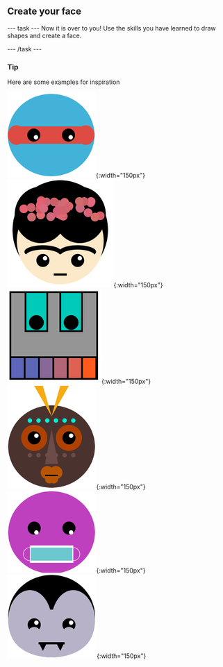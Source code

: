 <h2 class="c-project-heading--task">Create your face</h2>

--- task ---
Now it is over to you! Use the skills you have learned to draw shapes and create a face. 

--- /task --- 

<div class="c-project-callout c-project-callout--tip">

### Tip
Here are some examples for inspiration

![A face with ninja eyes](images/eyes.png){:width="150px"}
![A face that looks like Frida Kahlo](images/frida.png){:width="150px"}
![A face that looks like a robot with teeth](images/robot-teeth.png){:width="150px"}
![A face that looks like a tribal mask](images/tribal.png){:width="150px"}
![A face wearing a face mask](images/rectangle-mask.png){:width="150px"}
![A face that looks like a vampire](images/vampire.png){:width="150px"}
</div>